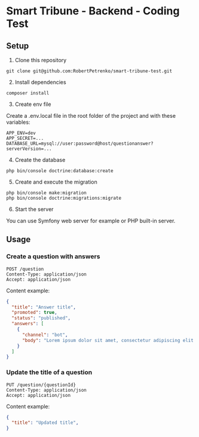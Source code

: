 # Smart Tribune - Backend - Coding Test

## Setup

1. Clone this repository

 ```shell
 git clone git@github.com:RobertPetrenko/smart-tribune-test.git
 ```

2. Install dependencies

```shell
composer install
```

3. Create env file

Create a .env.local file in the root folder of the project and with these variables:

```dotenv
APP_ENV=dev
APP_SECRET=...
DATABASE_URL=mysql://user:password@host/questionanswer?serverVersion=...
```

4. Create the database

```shell
php bin/console doctrine:database:create
```

5. Create and execute the migration

```shell
php bin/console make:migration
php bin/console doctrine:migrations:migrate
```

6. Start the server

You can use Symfony web server for example or PHP built-in server.

## Usage

### Create a question with answers

```curl
POST /question
Content-Type: application/json
Accept: application/json
```

Content example:

```json
{
  "title": "Answer title",
  "promoted": true,
  "status": "published",
  "answers": [
    {
      "channel": "bot",
      "body": "Lorem ipsum dolor sit amet, consectetur adipiscing elit."
    }
  ]
}
```

### Update the title of a question

```curl
PUT /question/{questionId}
Content-Type: application/json
Accept: application/json
```

Content example:

```json
{
  "title": "Updated title",
}
```
